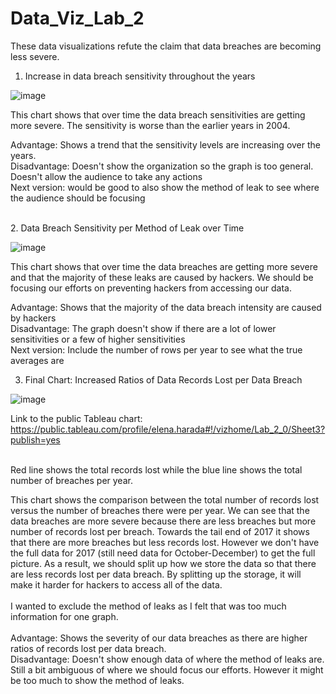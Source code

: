 # Data_Viz_Lab_2
These data visualizations refute the claim that data breaches are becoming less severe. <br />

1. Increase in data breach sensitivity throughout the years

![image](https://user-images.githubusercontent.com/32119820/31042245-5645a794-a558-11e7-9077-7edb1515ce0e.png)

This chart shows that over time the data breach sensitivities are getting more severe. The sensitivity is worse than the earlier years in 2004.
<br />

Advantage: Shows a trend that the sensitivity levels are increasing over the years.<br />
Disadvantage: Doesn't show the organization so the graph is too general. Doesn't allow the audience to take any actions<br />
Next version: would be good to also show the method of leak to see where the audience should be focusing<br />

<br />
2. Data Breach Sensitivity per Method of Leak over Time

![image](https://user-images.githubusercontent.com/32119820/31042720-1964275a-a563-11e7-9bde-e3bade51f3a6.png)

This chart shows that over time the data breaches are getting more severe and that the majority of these leaks are caused by hackers. We should be focusing our efforts on preventing hackers from accessing our data.
<br />

Advantage: Shows that the majority of the data breach intensity are caused by hackers <br />
Disadvantage: The graph doesn't show if there are a lot of lower sensitivities or a few of higher sensitivities <br />
Next version: Include the number of rows per year to see what the true averages are 

3. Final Chart: Increased Ratios of Data Records Lost per Data Breach

![image](https://user-images.githubusercontent.com/32119820/31048152-6a66f092-a5cc-11e7-8f95-2c8e4490f268.png)

Link to the public Tableau chart: https://public.tableau.com/profile/elena.harada#!/vizhome/Lab_2_0/Sheet3?publish=yes
<br/><br/>

Red line shows the total records lost while the blue line shows the total number of breaches per year. <br/>

This chart shows the comparison between the total number of records lost versus the number of breaches there were per year. We can see that the data breaches are more severe because there are less breaches but more number of records lost per breach. Towards the tail end of 2017 it shows that there are more breaches but less records lost. However we don't have the full data for 2017 (still need data for October-December) to get the full picture. As a result, we should split up how we store the data so that there are less records lost per data breach. By splitting up the storage, it will make it harder for hackers to access all of the data. <br/><br/>
I wanted to exclude the method of leaks as I felt that was too much information for one graph. 
<br/><br/>
Advantage: Shows the severity of our data breaches as there are higher ratios of records lost per data breach. <br/>
Disadvantage: Doesn't show enough data of where the method of leaks are. Still a bit ambiguous of where we should focus our efforts. However it might be too much to show the method of leaks.

